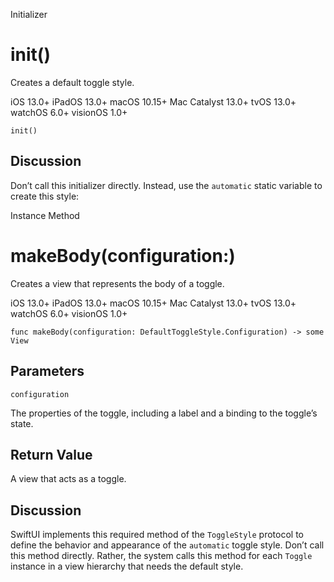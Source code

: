 Initializer

# init()

Creates a default toggle style.

iOS 13.0+  iPadOS 13.0+  macOS 10.15+  Mac Catalyst 13.0+  tvOS 13.0+  watchOS
6.0+  visionOS 1.0+

    
    
    init()

## Discussion

Don’t call this initializer directly. Instead, use the `automatic` static
variable to create this style:

Instance Method

# makeBody(configuration:)

Creates a view that represents the body of a toggle.

iOS 13.0+  iPadOS 13.0+  macOS 10.15+  Mac Catalyst 13.0+  tvOS 13.0+  watchOS
6.0+  visionOS 1.0+

    
    
    func makeBody(configuration: DefaultToggleStyle.Configuration) -> some View
    

##  Parameters

`configuration`

    

The properties of the toggle, including a label and a binding to the toggle’s
state.

## Return Value

A view that acts as a toggle.

## Discussion

SwiftUI implements this required method of the `ToggleStyle` protocol to
define the behavior and appearance of the `automatic` toggle style. Don’t call
this method directly. Rather, the system calls this method for each `Toggle`
instance in a view hierarchy that needs the default style.

